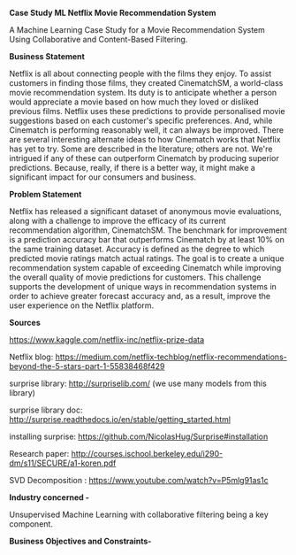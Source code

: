 **Case Study ML Netflix Movie Recommendation System**

A Machine Learning Case Study for a Movie Recommendation System Using Collaborative and Content-Based Filtering.

**Business Statement**

Netflix is all about connecting people with the films they enjoy. To assist customers in finding those films, they created CinematchSM, a world-class movie recommendation system. Its duty is to anticipate whether a person would appreciate a movie based on how much they loved or disliked previous films. Netflix uses these predictions to provide personalised movie suggestions based on each customer's specific preferences. And, while Cinematch is performing reasonably well, it can always be improved. There are several interesting alternate ideas to how Cinematch works that Netflix has yet to try. Some are described in the literature; others are not. We're intrigued if any of these can outperform Cinematch by producing superior predictions. Because, really, if there is a better way, it might make a significant impact for our consumers and business.

**Problem Statement**

Netflix has released a significant dataset of anonymous movie evaluations, along with a challenge to improve the efficacy of its current recommendation algorithm, CinematchSM. The benchmark for improvement is a prediction accuracy bar that outperforms Cinematch by at least 10% on the same training dataset. Accuracy is defined as the degree to which predicted movie ratings match actual ratings. The goal is to create a unique recommendation system capable of exceeding Cinematch while improving the overall quality of movie predictions for customers. This challenge supports the development of unique ways in recommendation systems in order to achieve greater forecast accuracy and, as a result, improve the user experience on the Netflix platform.

**Sources**

https://www.kaggle.com/netflix-inc/netflix-prize-data

Netflix blog: https://medium.com/netflix-techblog/netflix-recommendations-beyond-the-5-stars-part-1-55838468f429

surprise library: http://surpriselib.com/ (we use many models from this library)

surprise library doc: http://surprise.readthedocs.io/en/stable/getting_started.html

installing surprise: https://github.com/NicolasHug/Surprise#installation

Research paper: http://courses.ischool.berkeley.edu/i290-dm/s11/SECURE/a1-koren.pdf 

SVD Decomposition : https://www.youtube.com/watch?v=P5mlg91as1c

**Industry concerned -** 

Unsupervised Machine Learning with collaborative filtering being a key component.

**Business Objectives and Constraints-**